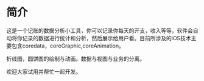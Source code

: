 # 简介
这是一个记账的数据分析小工具，你可以记录你每天的开支，收入等等，软件会自动将你记录的数据进行统计和分析，然后展示给用户看。目前所涉及的iOS技术主要包含coredata，coreGraphic,coreAnimation。

折线图，圆饼图的绘制与动画。数据与视图与业务的分离。

欢迎大家试用并帮忙一起开发。